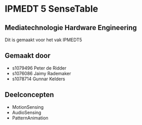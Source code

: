 IPMEDT 5 SenseTable
=========

Mediatechnologie Hardware Engineering
----
Dit is gemaakt voor het vak IPMEDT5

Gemaakt door
-------------
* s1079496 Peter de Ridder
* s1076086 Jaimy Rademaker
* s1078714 Gunnar Kelders

Deelconcepten
-------------
* MotionSensing
* AudioSensing
* PatternAnimation

